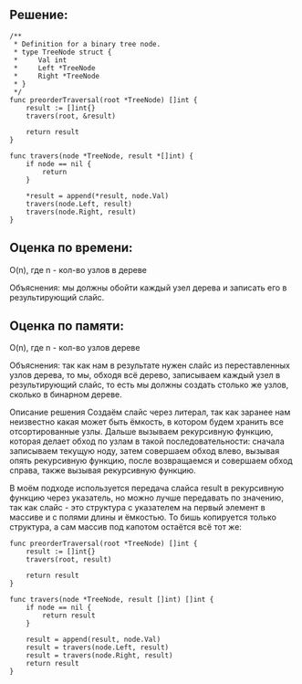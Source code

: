 ## Решение:
```
/**
 * Definition for a binary tree node.
 * type TreeNode struct {
 *     Val int
 *     Left *TreeNode
 *     Right *TreeNode
 * }
 */
func preorderTraversal(root *TreeNode) []int {
    result := []int{}
    travers(root, &result)

    return result
}

func travers(node *TreeNode, result *[]int) {
    if node == nil {
        return
    }
    
    *result = append(*result, node.Val)
    travers(node.Left, result)
    travers(node.Right, result)
}
```
## Оценка по времени:
O(n), где n - кол-во узлов в дереве

Объяснения: мы должны обойти каждый узел дерева и записать его в результирующий слайс.



## Оценка по памяти:
O(n), где n - кол-во узлов дереве

Объяснения: так как нам в результате нужен слайс из переставленных узлов дерева, то мы, обходя всё дерево, записываем каждый узел в результирующий слайс, то есть мы должны создать столько же узлов, сколько в бинарном дереве.



Описание решения
Создаём слайс через литерал, так как заранее нам неизвестно какая может быть ёмкость, в котором будем хранить все отсортированные узлы. Дальше вызываем рекурсивную функцию, которая делает обход по узлам в такой последовательности: сначала записываем текущую ноду, затем совершаем обход влево, вызывая опять рекурсивную функцию, после возвращаемся и совершаем обход справа, также вызывая рекурсивную функцию.

В моём подходе используется передача слайса result в рекурсивную функцию через указатель, но можно лучше передавать по значению, так как слайс - это структура с указателем на первый элемент в массиве и с полями длины и ёмкостью. То бишь копируется только структура, а сам массив под капотом остаётся всё тот же:

```
func preorderTraversal(root *TreeNode) []int {
    result := []int{}
    travers(root, result)

    return result
}

func travers(node *TreeNode, result []int) []int {
    if node == nil {
        return result
    }

    result = append(result, node.Val)
    result = travers(node.Left, result)
    result = travers(node.Right, result)
    return result
}
```
